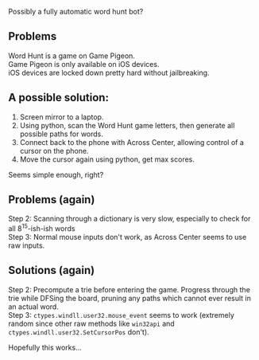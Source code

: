 Possibly a fully automatic word hunt bot?

## Problems
Word Hunt is a game on Game Pigeon.  
Game Pigeon is only available on iOS devices.  
iOS devices are locked down pretty hard without jailbreaking.  
## A possible solution:  
1) Screen mirror to a laptop.
2) Using python, scan the Word Hunt game letters, then generate all possible paths for words.
3) Connect back to the phone with Across Center, allowing control of a cursor on the phone.
4) Move the cursor again using python, get max scores.  

Seems simple enough, right?
## Problems (again)
Step 2: Scanning through a dictionary is very slow, especially to check for all 8<sup>15</sup>-ish-ish words  
Step 3: Normal mouse inputs don't work, as Across Center seems to use raw inputs.
## Solutions (again)
Step 2: Precompute a trie before entering the game. Progress through the trie while DFSing the board, pruning any paths which cannot ever result in an actual word.  
Step 3: `ctypes.windll.user32.mouse_event` seems to work (extremely random since other raw methods like `win32api` and `ctypes.windll.user32.SetCursorPos` don't).

Hopefully this works...
